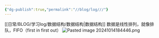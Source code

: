 ```yaml
---
{"dg-publish":true,"permalink":"//blog/log///"}
---
```


[[日常/BLOG/学习log/数据结构/数据结构\|数据结构]]
数据是线性排列，就像排队，FIFO（first in first out）
![Pasted image 20241014184446.png](/img/user/Pasted%20image%2020241014184446.png)
